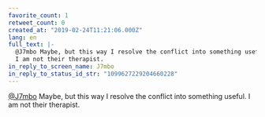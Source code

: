 ```yaml
---
favorite_count: 1
retweet_count: 0
created_at: "2019-02-24T11:21:06.000Z"
lang: en
full_text: |-
  @J7mbo Maybe, but this way I resolve the conflict into something useful.
  I am not their therapist.
in_reply_to_screen_name: J7mbo
in_reply_to_status_id_str: "1099627229204660228"
---
```


[@J7mbo](https://twitter.com/J7mbo) Maybe, but this way I resolve the conflict
into something useful. I am not their therapist.
